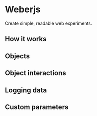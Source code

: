 # Weberjs

Create simple, readable web experiments.

## How it works

## Objects

<wb-mini type="view" stream-val="examples/00_present.json"></wb-mini>

## Object interactions

<wb-mini type="view" stream-val="examples/01_event.json"></wb-mini>

## Logging data

<wb-mini type="view" stream-val="examples/02_logging.json"></wb-mini>

## Custom parameters

<wb-mini type="view" stream-val="examples/04_params.json" 
                     params-val="examples/04_params_args.json">
</wb-mini>
